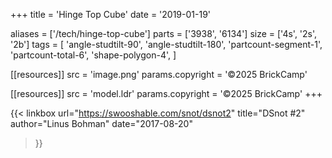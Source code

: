 +++
title = 'Hinge Top Cube'
date  = '2019-01-19'

aliases = ['/tech/hinge-top-cube']
parts = ['3938', '6134']
size  = ['4s', '2s', '2b']
tags  = [
  'angle-studtilt-90',
  'angle-studtilt-180',
  'partcount-segment-1',
  'partcount-total-6',
  'shape-polygon-4',
]

[[resources]]
src              = 'image.png'
params.copyright = '©2025 BrickCamp'

[[resources]]
src              = 'model.ldr'
params.copyright = '©2025 BrickCamp'
+++

{{< linkbox
    url="https://swooshable.com/snot/dsnot2"
    title="DSnot #2"
    author="Linus Bohman"
    date="2017-08-20"
>}}
